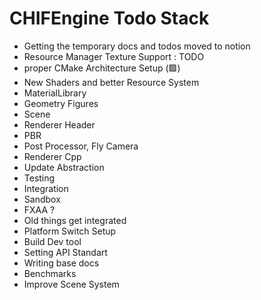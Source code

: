 # CHIFEngine Todo Stack

- Getting the temporary docs and todos moved to notion
- Resource Manager Texture Support : TODO
- proper CMake Architecture Setup (🟩)
- New Shaders and better Resource System
- MaterialLibrary
- Geometry Figures
- Scene
- Renderer Header
- PBR
- Post Processor, Fly Camera
- Renderer Cpp
- Update Abstraction
- Testing 
- Integration
- Sandbox
- FXAA ?
- Old things get integrated
- Platform Switch Setup
- Build Dev tool
- Setting API Standart
- Writing base docs
- Benchmarks
- Improve Scene System